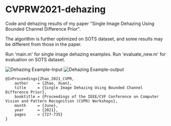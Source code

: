 # CVPRW2021-dehazing

Code and dehazing results of my paper "Single Image Dehazing Using Bounded Channel Difference Prior". 

The algorithm is further optimized on SOTS dataset, and some results may be different from those in the paper.

Run 'main.m' for single image dehazing examples.
Run 'evaluate_new.m' for evaluation on SOTS dataset.

![Dehazing Example-Input](https://github.com/zx3682836/dehazing-using-bounded-channel-difference-prior-cvpr-2021-workshops/tree/main/code/image/real-052.png)
![Dehazing Example-output](https://github.com/zx3682836/dehazing-using-bounded-channel-difference-prior-cvpr-2021-workshops/tree/main/code/image/Radiance.png)

```
@InProceedings{Zhao_2021_CVPR,
    author    = {Zhao, Xuan},
    title     = {Single Image Dehazing Using Bounded Channel Difference Prior},
    booktitle = {Proceedings of the IEEE/CVF Conference on Computer Vision and Pattern Recognition (CVPR) Workshops},
    month     = {June},
    year      = {2021},
    pages     = {727-735}
}

```
